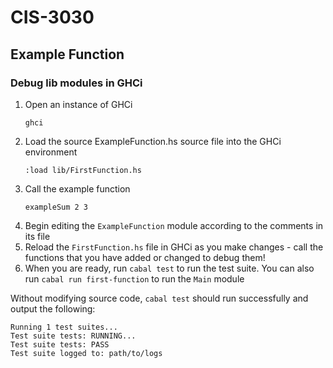 # CIS-3030
## Example Function

### Debug lib modules in GHCi
1. Open an instance of GHCi
    ```
    ghci
    ```
2. Load the source ExampleFunction.hs source file into the GHCi environment
    ```
    :load lib/FirstFunction.hs
    ```
3. Call the example function
    ```
    exampleSum 2 3
    ```
4. Begin editing the `ExampleFunction` module according to the comments in its file
5. Reload the `FirstFunction.hs` file in GHCi as you make changes - call the functions that you have added or changed to debug them!
6. When you are ready, run `cabal test` to run the test suite. You can also run `cabal run first-function` to run the `Main` module

Without modifying source code, `cabal test` should run successfully and output the following:

```
Running 1 test suites...
Test suite tests: RUNNING...
Test suite tests: PASS
Test suite logged to: path/to/logs
```
